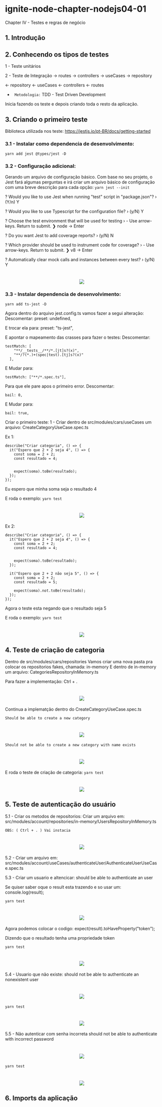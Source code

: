 # ignite-node-chapter-nodejs04-01

Chapter IV - Testes e regras de negócio

## 1. Introdução

## 2. Conhecendo os tipos de testes

1 - Teste unitários

2 - Teste de Integração
-> routes -> controllers -> useCases -> repository

<- repository <- useCases <- controllers <- routes

- ` Metodologia:`
TDD - Test Driven Development

Inicia fazendo os teste e depois criando toda o resto da aplicação.


## 3. Criando o primeiro teste

Biblioteca utilizada nos teste:
https://jestjs.io/pt-BR/docs/getting-started

### 3.1 - Instalar como dependencia de desenvolvimento:
`yarn add jest @types/jest -D`

### 3.2 - Configuração adicional:
Gerando um arquivo de configuração básico.
Com base no seu projeto, o Jest fará algumas perguntas e irá criar um arquivo básico de configuração com uma breve descrição para cada opção:
`yarn jest --init`

? Would you like to use Jest when running "test" script in "package.json"? › (Y/n) Y

? Would you like to use Typescript for the configuration file? › (y/N) Y

? Choose the test environment that will be used for testing › - Use arrow-keys. Return to submit.
❯   node       -> Enter


? Do you want Jest to add coverage reports? › (y/N) N

? Which provider should be used to instrument code for coverage? › - Use arrow-keys. Return to submit.
❯   v8         -> Enter


? Automatically clear mock calls and instances between every test? › (y/N) Y

<h1 align="center">
    <img src="./img/img001.png" />
</h1>


### 3.3 - Instalar dependencia de desenvolvimento:
`yarn add ts-jest -D`

Agora dentro do arquivo jest.config.ts vamos fazer a segui alteração:
Descomentar:
preset: undefined,

E trocar ela para:
preset: "ts-jest",

E apontar o mapeamento das crasses para fazer o testes:
Descomentar:
```
testMatch: [
    "**/__tests__/**/*.[jt]s?(x)",
    "**/?(*.)+(spec|test).[tj]s?(x)"
  ],
```

E Mudar para:
```
testMatch: ["**/*.spec.ts"],
```

Para que ele pare apos o primeiro error.
Descomentar:
```
bail: 0,
```

E Mudar para:
```
bail: true,
```

Criar o primeiro teste:
1 - Criar dentro de src/modules/cars/useCases um arquivo:
  CreateCategoryUseCase.spec.ts

Ex 1:
```
describe("Criar categoria", () => {
  it("Espero que 2 + 2 seja 4", () => {
    const soma = 2 + 2;
    const resultado = 4;

    
    expect(soma).toBe(resultado);
  });
});
```
Eu espero que minha soma seja o resultado 4

E roda o exemplo:
`yarn test`

<h1 align="center">
    <img src="./img/img002.png" />
</h1>


Ex 2:
```
describe("Criar categoria", () => {
  it("Espero que 2 + 2 seja 4", () => {
    const soma = 2 + 2;
    const resultado = 4;

    
    expect(soma).toBe(resultado);
  });

  it("Espero que 2 + 2 não seja 5", () => {
    const soma = 2 + 2;
    const resultado = 5;

    expect(soma).not.toBe(resultado);
  });
});
```
Agora o teste esta negando que o resultado seja 5

E roda o exemplo:
`yarn test`

<h1 align="center">
    <img src="./img/img003.png" />
</h1>


## 4. Teste de criação de categoria

Dentro de src/modules/cars/repositories 
Vamos criar uma nova pasta pra colocar os repositorios fakes, chamada:
in-memory
  E dentro de in-memory um arquivo: CategoriesRepositoryInMemory.ts

Para fazer a implementação: Ctrl + .

<h1 align="center">
    <img src="./img/img004.png" />
</h1>

Continua a implematção dentro do CreateCategoryUseCase.spec.ts

```Should be able to create a new category```
<h1 align="center">
    <img src="./img/img005.png" />
</h1>

```Should not be able to create a new category with name exists```
<h1 align="center">
    <img src="./img/img006.png" />
</h1>

E roda o teste de criação de categoria:
`yarn test`

<h1 align="center">
    <img src="./img/img007.png" />
</h1>

## 5. Teste de autenticação do usuário

5.1 - Criar os metodos de repositorios:
  Criar um arquivo em:
    src/modules/account/repositories/in-memory/UsersRepositoryInMemory.ts

```OBS: ( Ctrl + . ) Vai instacia```

<h1 align="center">
    <img src="./img/img008.png" />
</h1>

5.2 - Criar um arquivo em:
  src/modules/account/useCases/authenticateUser/AuthenticateUserUseCase.spec.ts


5.3 - Criar um usuario e altencicar:
should be able to authenticate an user



Se quiser saber oque o result esta trazendo e so usar um:
  console.log(result);

`yarn test`

<h1 align="center">
    <img src="./img/img009.png" />
</h1>

Agora podemos colocar o codigo:
  expect(result).toHaveProperty("token");

Dizendo que o resultado tenha uma propriedade token

`yarn test`

<h1 align="center">
    <img src="./img/img010.png" />
</h1>

5.4 - Usuario que não existe:
should not be able to authenticate an nonexistent user

<h1 align="center">
    <img src="./img/img011.png" />
</h1>

`yarn test`

<h1 align="center">
    <img src="./img/img012.png" />
</h1>

5.5 - Não autenticar com senha incorreta
should not be able to authenticate with incorrect password

<h1 align="center">
    <img src="./img/img013.png" />
</h1>

`yarn test`

<h1 align="center">
    <img src="./img/img014.png" />
</h1>


## 6. Imports da aplicação


